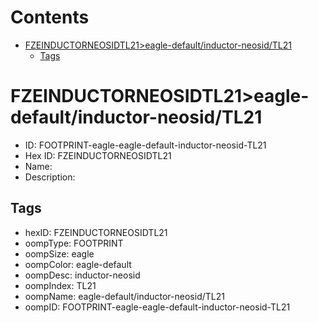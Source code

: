 



Contents
========

* [FZEINDUCTORNEOSIDTL21>eagle-default/inductor-neosid/TL21](#fzeinductorneosidtl21eagle-defaultinductor-neosidtl21)
	* [Tags](#tags)

# FZEINDUCTORNEOSIDTL21>eagle-default/inductor-neosid/TL21

- ID: FOOTPRINT-eagle-eagle-default-inductor-neosid-TL21
- Hex ID: FZEINDUCTORNEOSIDTL21
- Name: 
- Description: 

## Tags

- hexID: FZEINDUCTORNEOSIDTL21
- oompType: FOOTPRINT
- oompSize: eagle
- oompColor: eagle-default
- oompDesc: inductor-neosid
- oompIndex: TL21
- oompName: eagle-default/inductor-neosid/TL21
- oompID: FOOTPRINT-eagle-eagle-default-inductor-neosid-TL21
